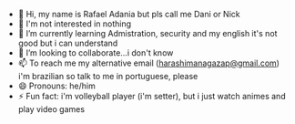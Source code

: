 - 👋 Hi, my name is Rafael Adania but pls call me Dani or Nick
- 👀 I'm not interested in nothing
- 🌱 I’m currently learning Admistration, security and my english it's not good but i can understand
- 💞️ I’m looking to collaborate...i don't know
- 📫 To reach me my alternative email (harashimanagazap@gmail.com) i'm brazilian so talk to me in portuguese, please
- 😄 Pronouns: he/him
- ⚡ Fun fact: i'm volleyball player (i'm setter), but i just watch animes and play video games 

<!---
nick-generiico/nick-generiico is a ✨ special ✨ repository because its `README.md` (this file) appears on your GitHub profile.
You can click the Preview link to take a look at your changes.
--->
